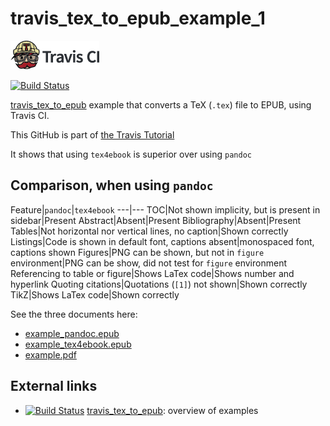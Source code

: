 # travis_tex_to_epub_example_1

[![Travis CI logo](TravisCI.png)](https://travis-ci.org)

[![Build Status](https://travis-ci.org/richelbilderbeek/travis_tex_to_epub_example_1.svg?branch=master)](https://travis-ci.org/richelbilderbeek/travis_tex_to_epub_example_1)

[travis_tex_to_epub](https://github.com/richelbilderbeek/travis_tex_to_epub) example that converts a TeX (`.tex`) file to EPUB, using Travis CI.

This GitHub is part of [the Travis Tutorial](https://github.com/richelbilderbeek/travis_tutorial)

It shows that using `tex4ebook` is superior over using `pandoc`

## Comparison, when using `pandoc`

Feature|`pandoc`|`tex4ebook`
---|---
TOC|Not shown implicity, but is present in sidebar|Present
Abstract|Absent|Present
Bibliography|Absent|Present
Tables|Not horizontal nor vertical lines, no caption|Shown correctly
Listings|Code is shown in default font, captions absent|monospaced font, captions shown
Figures|PNG can be shown, but not in `figure` environment|PNG can be show, did not test for `figure` environment
Referencing to table or figure|Shows LaTex code|Shows number and hyperlink
Quoting citations|Quotations (`[1]`) not shown|Shown correctly
TikZ|Shows LaTex code|Shown correctly

See the three documents here:

 * [example_pandoc.epub](example_pandoc.epub)
 * [example_tex4ebook.epub](example_tex4ebook.epub)
 * [example.pdf](example.pdf)

## External links

 * [![Build Status](https://travis-ci.org/richelbilderbeek/travis_tex_to_epub.svg?branch=master)](https://travis-ci.org/richelbilderbeek/travis_tex_to_epub) [travis_tex_to_epub](https://github.com/richelbilderbeek/travis_tex_to_epub): overview of examples
